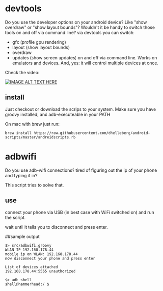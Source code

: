 # devtools

Do you use the developer options on your android device? Like "show overdraw" or "show layout bounds"?
Wouldn't it be handy to switch those tools on and off via command line?
via devtools you can switch:
* gfx (profile gpu rendering)
* layout (show layout bounds)
* overdraw
* updates (show screen updates)
on and off via command line.
Works on emulators and devices. And, yes: it will control multiple devices at once.

Check the video:
 
[![IMAGE ALT TEXT HERE](http://img.youtube.com/vi/GOJaOsJ0BJs/0.jpg)](http://www.youtube.com/watch?v=GOJaOsJ0BJs)

## install

Just checkout or download the scrips to your system. 
Make sure you have groovy installed, and adb-executeable in your PATH

On mac with brew just run:

    brew install https://raw.githubusercontent.com/dhelleberg/android-scripts/master/androidscripts.rb

# adbwifi

Do you use adb-wifi connections? tired of figuring out the ip of your phone and typing it in? 
 
This script tries to solve that.


## use

connect your phone via USB (in best case with WiFi switched on) and run the script.

wait until it tells you to disconnect and press enter.

##sample output


    $> src/adbwifi.groovy
    WLAN IP 192.168.178.44
    mobile ip on WLAN: 192.168.178.44
    now disconnect your phone and press enter

    List of devices attached
    192.168.178.44:5555	unauthorized

    $> adb shell
    shell@hammerhead:/ $
